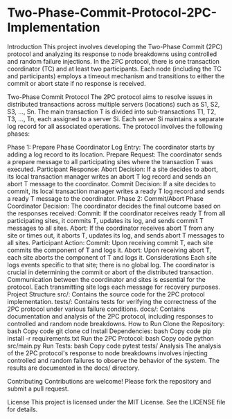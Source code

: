 # Two-Phase-Commit-Protocol-2PC-Implementation
Introduction
This project involves developing the Two-Phase Commit (2PC) protocol and analyzing its response to node breakdowns using controlled and random failure injections. In the 2PC protocol, there is one transaction coordinator (TC) and at least two participants. Each node (including the TC and participants) employs a timeout mechanism and transitions to either the commit or abort state if no response is received.

Two-Phase Commit Protocol
The 2PC protocol aims to resolve issues in distributed transactions across multiple servers (locations) such as S1, S2, S3, ..., Sn. The main transaction T is divided into sub-transactions T1, T2, T3, ..., Tn, each assigned to a server Si. Each server Si maintains a separate log record for all associated operations. The protocol involves the following phases:

Phase 1: Prepare Phase
Coordinator Log Entry: The coordinator starts by adding a log record to its location.
Prepare Request: The coordinator sends a prepare message to all participating sites where the transaction T was executed.
Participant Response:
Abort Decision: If a site decides to abort, its local transaction manager writes an abort T log record and sends an abort T message to the coordinator.
Commit Decision: If a site decides to commit, its local transaction manager writes a ready T log record and sends a ready T message to the coordinator.
Phase 2: Commit/Abort Phase
Coordinator Decision: The coordinator decides the final outcome based on the responses received:
Commit: If the coordinator receives ready T from all participating sites, it commits T, updates its log, and sends commit T messages to all sites.
Abort: If the coordinator receives abort T from any site or times out, it aborts T, updates its log, and sends abort T messages to all sites.
Participant Action:
Commit: Upon receiving commit T, each site commits the component of T and logs it.
Abort: Upon receiving abort T, each site aborts the component of T and logs it.
Considerations
Each site logs events specific to that site; there is no global log.
The coordinator is crucial in determining the commit or abort of the distributed transaction.
Communication between the coordinator and sites is essential for the protocol.
Each transmitting site logs each message for recovery purposes.
Project Structure
src/: Contains the source code for the 2PC protocol implementation.
tests/: Contains tests for verifying the correctness of the 2PC protocol under various failure conditions.
docs/: Contains documentation and analysis of the 2PC protocol, including responses to controlled and random node breakdowns.
How to Run
Clone the Repository:
bash
Copy code
git clone <repository-url>
cd <repository-directory>
Install Dependencies:
bash
Copy code
pip install -r requirements.txt
Run the 2PC Protocol:
bash
Copy code
python src/main.py
Run Tests:
bash
Copy code
pytest tests/
Analysis
The analysis of the 2PC protocol's response to node breakdowns involves injecting controlled and random failures to observe the behavior of the system. The results are documented in the docs/ directory.

Contributing
Contributions are welcome! Please fork the repository and submit a pull request.

License
This project is licensed under the MIT License. See the LICENSE file for details.

